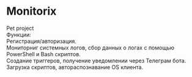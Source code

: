 # Monitorix
Pet project<br>
Функции:<br>
Регистрация/авторизация.<br>
Мониторниг системных логов, сбор данных о логах с помощью PowerShell и Bash скриптов.<br>
Создание триггеров, получение уведомлении через Телеграм бота.<br>
Загрузка скриптов, автораспознавание OS клиента.<br>


